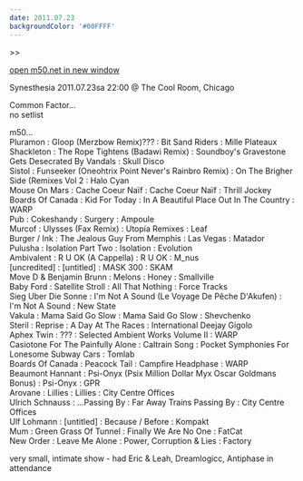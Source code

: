 ```yaml
---
date: 2011.07.23
backgroundColor: '#00FFFF'
---
```


\>>

[open m50.net in new window  
](http://m50.net/)  

Synesthesia 2011.07.23sa 22:00 @ The Cool Room, Chicago  

Common Factor...  
no setlist  

m50...  
Pluramon : Gloop (Merzbow Remix)??? : Bit Sand Riders : Mille Plateaux  
Shackleton : The Rope Tightens (Badawi Remix) : Soundboy's Gravestone Gets Desecrated By Vandals : Skull Disco  
Sistol : Funseeker (Oneohtrix Point Never's Rainbro Remix) : On The Brigher Side (Remixes Vol 2 : Halo Cyan  
Mouse On Mars : Cache Coeur Naïf : Cache Coeur Naïf : Thrill Jockey  
Boards Of Canada : Kid For Today : In A Beautiful Place Out In The Country : WARP  
Pub : Cokeshandy : Surgery : Ampoule  
Murcof : Ulysses (Fax Remix) : Utopía Remixes : Leaf  
Burger / Ink : The Jealous Guy From Memphis : Las Vegas : Matador  
Pulusha : Isolation Part Two : Isolation : Evolution  
Ambivalent : R U OK (A Cappella) : R U OK : M\_nus  
\[uncredited\] : \[untitled\] : MASK 300 : SKAM  
Move D & Benjamin Brunn : Melons : Honey : Smallville  
Baby Ford : Satellite Stroll : All That Nothing : Force Tracks  
Sieg Uber Die Sonne : I'm Not A Sound (Le Voyage De Pêche D'Akufen) : I'm Not A Sound : New State  
Vakula : Mama Said Go Slow : Mama Said Go Slow : Shevchenko  
Steril : Reprise : A Day At The Races : International Deejay Gigolo  
Aphex Twin : ??? : Selected Ambient Works Volume II : WARP  
Casiotone For The Painfully Alone : Caltrain Song : Pocket Symphonies For Lonesome Subway Cars : Tomlab  
Boards Of Canada : Peacock Tail : Campfire Headphase : WARP  
Beaumont Hannant : Psi-Onyx (Psix Million Dollar Myx Oscar Goldmans Bonus) : Psi-Onyx : GPR  
Arovane : Lillies : Lillies : City Centre Offices  
Ulrich Schnauss : ...Passing By : Far Away Trains Passing By : City Centre Offices  
Ulf Lohmann : \[untitled\] : Because / Before : Kompakt  
Mum : Green Grass Of Tunnel : Finally We Are No One : FatCat  
New Order : Leave Me Alone : Power, Corruption & Lies : Factory  

very small, intimate show - had Eric & Leah, Dreamlogicc, Antiphase in attendance